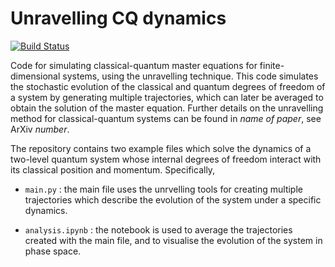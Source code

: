 # Unravelling CQ dynamics

[![Build Status](https://travis-ci.com/carlosparaciari/unravelling.svg?token=qysu8rvspZL66s8hKeeJ&branch=master)](https://travis-ci.com/carlosparaciari/unravelling)

Code for simulating classical-quantum master equations for finite-dimensional systems, using the unravelling technique. This code simulates the stochastic evolution of the classical and quantum degrees of freedom of a system by generating multiple trajectories, which can later be averaged to obtain the solution of the master equation. Further details on the unravelling method for classical-quantum systems can be found in *name of paper*, see ArXiv *number*.

The repository contains two example files which solve the dynamics of a two-level quantum system whose internal degrees of freedom interact with its classical position and momentum. Specifically,

- `main.py` : the main file uses the unrvelling tools for creating multiple trajectories which describe the evolution of the system under a specific dynamics.

- `analysis.ipynb` : the notebook is used to average the trajectories created with the main file, and to visualise the evolution of the system in phase space.
